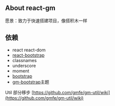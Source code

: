 ## About react-gm

愿景：致力于快速搭建项目，像搭积木一样

## 依赖

- react react-dom
- [react-bootstrap](http://react-bootstrap.github.io/)
- classnames
- underscore
- moment
- [bootstrap](http://getbootstrap.com/)
- [gm-bootstrap](https://github.com/gmfe/gm-bootstrap)主题

Util 部分移步 [https://github.com/gmfe/gm-util/wiki](https://github.com/gmfe/gm-util/wiki)
